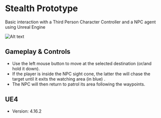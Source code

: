 # Stealth Prototype
Basic interaction with a Third Person Character Controller and a NPC agent using Unreal Engine

![Alt text](/Repo/stealh_prototype_01.jpg?raw=true "Player and waypoint driven NPC")

## Gameplay & Controls
- Use the left mouse button to move at the selected destination (or/and hold it down).<br>
- If the player is inside the NPC sight cone, the latter the will chase the target until it exits the watching area (in blue) .<br>
- The NPC will then return to patrol its area following the waypoints.

## UE4
- Version: 4.16.2
